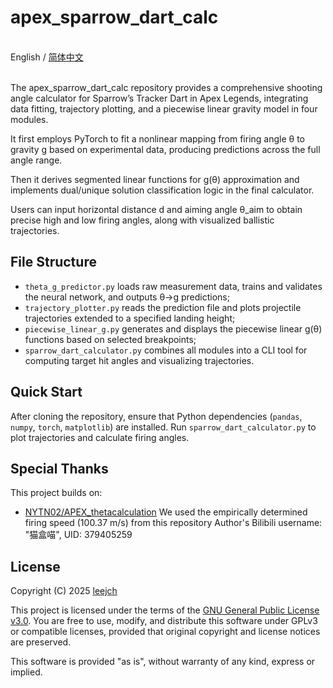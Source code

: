 # apex_sparrow_dart_calc

<br>English / [简体中文](README.md)<br><br>

The apex_sparrow_dart_calc repository provides a comprehensive shooting angle calculator for Sparrow’s Tracker Dart in Apex Legends, integrating data fitting, trajectory plotting, and a piecewise linear gravity model in four modules.

It first employs PyTorch to fit a nonlinear mapping from firing angle θ to gravity g based on experimental data, producing predictions across the full angle range.

Then it derives segmented linear functions for g(θ) approximation and implements dual/unique solution classification logic in the final calculator.

Users can input horizontal distance d and aiming angle θ_aim to obtain precise high and low firing angles, along with visualized ballistic trajectories.

## File Structure

- `theta_g_predictor.py` loads raw measurement data, trains and validates the neural network, and outputs θ→g predictions;
- `trajectory_plotter.py` reads the prediction file and plots projectile trajectories extended to a specified landing height;
- `piecewise_linear_g.py` generates and displays the piecewise linear g(θ) functions based on selected breakpoints;
- `sparrow_dart_calculator.py` combines all modules into a CLI tool for computing target hit angles and visualizing trajectories.

## Quick Start

After cloning the repository, ensure that Python dependencies (`pandas`, `numpy`, `torch`, `matplotlib`) are installed.
Run `sparrow_dart_calculator.py` to plot trajectories and calculate firing angles.

## Special Thanks

This project builds on:

- [NYTN02/APEX_thetacalculation](https://github.com/NYTN02/APEX_thetacalculation)
  We used the empirically determined firing speed (100.37 m/s) from this repository
  Author's Bilibili username: "猫盒喵", UID: 379405259

## License

Copyright (C) 2025 [leejch](https://github.com/leejch)

This project is licensed under the terms of the [GNU General Public License v3.0](https://www.gnu.org/licenses/gpl-3.0.html).
You are free to use, modify, and distribute this software under GPLv3 or compatible licenses, provided that original copyright and license notices are preserved.

This software is provided "as is", without warranty of any kind, express or implied.
